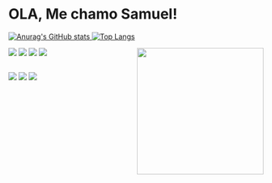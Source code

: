 # OLA, Me chamo Samuel!
<a href="https://github.com/SamuelDomingos" />

![Anurag's GitHub stats](https://github-readme-stats.vercel.app/api?username=SamuelDomingos&show_icons=true&theme=tokyonight)
[![Top Langs](https://github-readme-stats.vercel.app/api/top-langs/?username=SamuelDomingos&show_icons=true&theme=tokyonight)](https://github.com/SamuelDomingos/github-readme-stats)






<div class=icons>
  <img src='https://icongr.am/devicon/html5-plain-wordmark.svg?size=50&color=e44d26' />
  <img src='https://icongr.am/devicon/css3-plain-wordmark.svg?size=50&color=315de3' />
  <img src='https://icongr.am/devicon/github-original.svg?size=50&color=181616' />
  <img src='https://icongr.am/devicon/react-original.svg?size=128&color=currentColor' />
  <img align="right" width="250" src='https://c.tenor.com/pzcI5oJKQtsAAAAC/anime-boy.gif'/>
</div><!--ICONS-->


##

<div class="links">
  
  <a target="_blank" href="https://discord.com/channels/@SpaceX#4037"><img src='https://img.shields.io/badge/Discord-7289DA?style=for-the-badge&logo=discord&logoColor=white' /></a>
  <a target="_blank" href="https://www.instagram.com/fs.domingos/"><img src='https://img.shields.io/badge/Instagram-E4405F?style=for-the-badge&logo=instagram&logoColor=white' /></a>
  <a target= "_blank" href="https://www.linkedin.com/in/samuel-domigos-304b461a8/"><img src="https://img.shields.io/badge/LinkedIn-0077B5?style=for-the-badge&logo=linkedin&logoColor=white" />
  </a>
  
</div><!--LINKS-->
